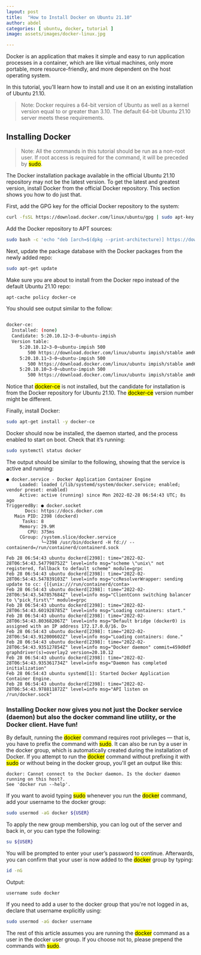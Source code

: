 ```yaml
---
layout: post
title:  "How to Install Docker on Ubuntu 21.10"
author: abdel
categories: [ ubuntu, docker, tutorial ]
image: assets/images/docker-linux.jpg

---
```

Docker is an application that makes it simple and easy to run application processes in a container, which are like virtual machines, only more portable, more resource-friendly, and more dependent on the host operating system.

In this tutorial, you’ll learn how to install and use it on an existing installation of Ubuntu 21.10.

>Note: Docker requires a 64-bit version of Ubuntu as well as a kernel version equal to or greater than 3.10. The default 64-bit Ubuntu 21.10 server meets these requirements.

## Installing Docker

>Note: All the commands in this tutorial should be run as a non-root user. If root access is required for the command, it will be preceded by <mark>sudo</mark>.

The Docker installation package available in the official Ubuntu 21.10 repository may not be the latest version. To get the latest and greatest version, install Docker from the official Docker repository. This section shows you how to do just that.

First, add the GPG key for the official Docker repository to the system:

```bash
curl -fsSL https://download.docker.com/linux/ubuntu/gpg | sudo apt-key add -
```

Add the Docker repository to APT sources:

```bash
sudo bash -c 'echo "deb [arch=$(dpkg --print-architecture)] https://download.docker.com/linux/ubuntu $(lsb_release -cs) stable" > /etc/apt/sources.list.d/docker-ce.list'
```

Next, update the package database with the Docker packages from the newly added repo:

```bash
sudo apt-get update
```

Make sure you are about to install from the Docker repo instead of the default Ubuntu 21.10 repo:

```bash
apt-cache policy docker-ce
```

You should see output similar to the follow:

```bash

docker-ce:
  Installed: (none)
  Candidate: 5:20.10.12~3-0~ubuntu-impish
  Version table:
     5:20.10.12~3-0~ubuntu-impish 500
        500 https://download.docker.com/linux/ubuntu impish/stable amd64 Packages
     5:20.10.11~3-0~ubuntu-impish 500
        500 https://download.docker.com/linux/ubuntu impish/stable amd64 Packages
     5:20.10.10~3-0~ubuntu-impish 500
        500 https://download.docker.com/linux/ubuntu impish/stable amd64 Packages
```

Notice that <mark>docker-ce</mark> is not installed, but the candidate for installation is from the Docker repository for Ubuntu 21.10. The <mark>docker-ce</mark> version number might be different.

Finally, install Docker:

```bash
sudo apt-get install -y docker-ce
```

Docker should now be installed, the daemon started, and the process enabled to start on boot. Check that it’s running:

```bash
sudo systemctl status docker
```

The output should be similar to the following, showing that the service is active and running:

```console
● docker.service - Docker Application Container Engine
     Loaded: loaded (/lib/systemd/system/docker.service; enabled; vendor preset: enabled)
     Active: active (running) since Mon 2022-02-28 06:54:43 UTC; 8s ago
TriggeredBy: ● docker.socket
       Docs: https://docs.docker.com
   Main PID: 2398 (dockerd)
      Tasks: 8
     Memory: 29.9M
        CPU: 375ms
     CGroup: /system.slice/docker.service
             └─2398 /usr/bin/dockerd -H fd:// --containerd=/run/containerd/containerd.sock

Feb 28 06:54:43 ubuntu dockerd[2398]: time="2022-02-28T06:54:43.547798752Z" level=info msg="scheme \"unix\" not registered, fallback to default scheme" module=grpc
Feb 28 06:54:43 ubuntu dockerd[2398]: time="2022-02-28T06:54:43.547839103Z" level=info msg="ccResolverWrapper: sending update to cc: {[{unix:///run/containerd/conta>
Feb 28 06:54:43 ubuntu dockerd[2398]: time="2022-02-28T06:54:43.547857684Z" level=info msg="ClientConn switching balancer to \"pick_first\"" module=grpc
Feb 28 06:54:43 ubuntu dockerd[2398]: time="2022-02-28T06:54:43.601928785Z" level=info msg="Loading containers: start."
Feb 28 06:54:43 ubuntu dockerd[2398]: time="2022-02-28T06:54:43.803682067Z" level=info msg="Default bridge (docker0) is assigned with an IP address 172.17.0.0/16. D>
Feb 28 06:54:43 ubuntu dockerd[2398]: time="2022-02-28T06:54:43.912000602Z" level=info msg="Loading containers: done."
Feb 28 06:54:43 ubuntu dockerd[2398]: time="2022-02-28T06:54:43.935127854Z" level=info msg="Docker daemon" commit=459d0df graphdriver(s)=overlay2 version=20.10.12
Feb 28 06:54:43 ubuntu dockerd[2398]: time="2022-02-28T06:54:43.935361734Z" level=info msg="Daemon has completed initialization"
Feb 28 06:54:43 ubuntu systemd[1]: Started Docker Application Container Engine.
Feb 28 06:54:43 ubuntu dockerd[2398]: time="2022-02-28T06:54:43.978811872Z" level=info msg="API listen on /run/docker.sock"
```

### Installing Docker now gives you not just the Docker service (daemon) but also the docker command line utility, or the Docker client. Have fun!

By default, running the <mark>docker</mark> command requires root privileges — that is, you have to prefix the command with <mark>sudo</mark>. It can also be run by a user in the docker group, which is automatically created during the installation of Docker. If you attempt to run the <mark>docker</mark> command without prefixing it with <mark>sudo</mark> or without being in the docker group, you'll get an output like this:

```console
docker: Cannot connect to the Docker daemon. Is the docker daemon running on this host?.
See 'docker run --help'.
```

If you want to avoid typing <mark>sudo</mark> whenever you run the <mark>docker</mark> command, add your username to the docker group:

```bash
sudo usermod -aG docker ${USER}
```

To apply the new group membership, you can log out of the server and back in, or you can type the following:

```bash
su ${USER}
```

You will be prompted to enter your user’s password to continue. Afterwards, you can confirm that your user is now added to the <mark>docker</mark> group by typing:

```bash
id -nG
```

Output:

```console
username sudo docker
```

If you need to add a user to the docker group that you're not logged in as, declare that username explicitly using:

```bash
sudo usermod -aG docker username
```

The rest of this article assumes you are running the <mark>docker</mark> command as a user in the docker user group. If you choose not to, please prepend the commands with <mark>sudo</mark>.
